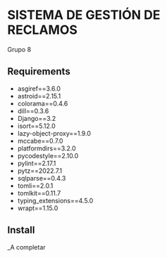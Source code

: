 # SISTEMA DE GESTIÓN DE RECLAMOS
Grupo 8
## Requirements

- asgiref==3.6.0
- astroid==2.15.1
- colorama==0.4.6
- dill==0.3.6
- Django==3.2
- isort==5.12.0
- lazy-object-proxy==1.9.0
- mccabe==0.7.0
- platformdirs==3.2.0
- pycodestyle==2.10.0
- pylint==2.17.1
- pytz==2022.7.1
- sqlparse==0.4.3
- tomli==2.0.1
- tomlkit==0.11.7
- typing_extensions==4.5.0
- wrapt==1.15.0

## Install

_A completar